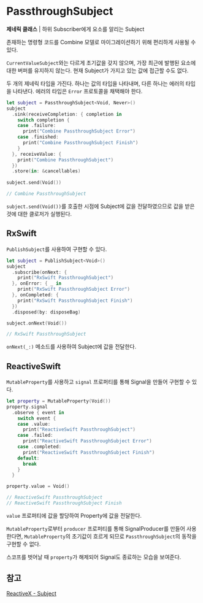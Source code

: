 # PassthroughSubject

**제네릭 클래스** | 하위 Subscriber에게 요소를 알리는 Subject

존재하는 명령형 코드를 Combine 모델로 마이그레이션하기 위해 편리하게 사용될 수 있다.

`CurrentValueSubject`와는 다르게 초기값을 갖지 않으며, 가장 최근에 발행된 요소에 대한 버퍼를 유지하지 않는다. 현재 Subject가 가지고 있는 값에 접근할 수도 없다.

두 개의 제네릭 타입을 가진다. 하나는 값의 타입을 나타내며, 다른 하나는 에러의 타입을 나타낸다. 에러의 타입은 `Error` 프로토콜을 채택해야 한다.

```swift
let subject = PassthroughSubject<Void, Never>()
subject
  .sink(receiveCompletion: { completion in
    switch completion {
    case .failure:
      print("Combine PassthroughSubject Error")
    case .finished:
      print("Combine PassthroughSubject Finish")
    }
  }, receiveValue: {
    print("Combine PassthroughSubject")
  })
  .store(in: &cancellables)
    
subject.send(Void())

// Combine PassthroughSubject
```

`subject.send(Void())`를 호출한 시점에 Subject에 값을 전달하였으므로 값을 받은 것에 대한 클로저가 실행된다.

## RxSwift

`PublishSubject`를 사용하여 구현할 수 있다.

```swift
let subject = PublishSubject<Void>()
subject
  .subscribe(onNext: {
    print("RxSwift PassthroughSubject")
  }, onError: { _ in
    print("RxSwift PassthroughSubject Error")
  }, onCompleted: {
    print("RxSwift PassthroughSubject Finish")
  })
  .disposed(by: disposeBag)

subject.onNext(Void())

// RxSwift PassthroughSubject
```

`onNext(_:)` 메소드를 사용하여 Subject에 값을 전달한다.

## ReactiveSwift

`MutableProperty`를 사용하고 `signal` 프로퍼티를 통해 Signal을 만들어 구현할 수 있다.

```swift
let property = MutableProperty(Void())
property.signal
  .observe { event in
    switch event {
    case .value:
      print("ReactiveSwift PassthroughSubject")
    case .failed:
      print("ReactiveSwift PassthroughSubject Error")
    case .completed:
      print("ReactiveSwift PassthroughSubject Finish")
    default:
      break
    }
  }

property.value = Void()

// ReactiveSwift PassthroughSubject
// ReactiveSwift PassthroughSubject Finish
```

`value` 프로퍼티에 값을 할당하여 Property에 값을 전달한다.

`MutableProperty`로부터 `producer` 프로퍼티를 통해 SignalProducer를 만들어 사용한다면, `MutableProperty`의 초기값이 흐르게 되므로 `PassthroughSubject`의 동작을 구현할 수 없다.

스코프를 벗어날 때 `property`가 해제되어 Signal도 종료하는 모습을 보여준다.

## 참고

[ReactiveX - Subject](http://reactivex.io/documentation/subject.html)